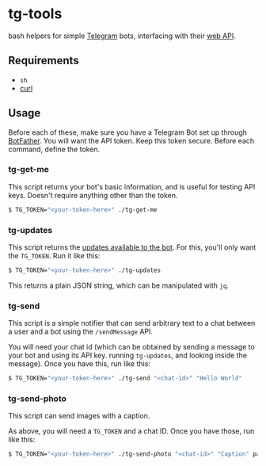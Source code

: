 # tg-tools

bash helpers for simple [Telegram](https://telegram.org) bots, interfacing with
their [web API](https://core.telegram.org/bots).

## Requirements

* `sh`
* [curl](https://curl.se/docs/manpage.html)

## Usage

Before each of these, make sure you have a Telegram Bot set up through
[BotFather](https://t.me/BotFather). You will want the API token. Keep this
token secure. Before each command, define the token.

### tg-get-me

This script returns your bot's basic information, and is useful for testing
API keys. Doesn't require anything other than the token.

```bash
$ TG_TOKEN="<your-token-here>" ./tg-get-me
```

### tg-updates

This script returns the [updates available to the
bot](https://core.telegram.org/bots/api#getting-updates). For this, you'll only
want the `TG_TOKEN`. Run it like this:

```bash
$ TG_TOKEN="<your-token-here>" ./tg-updates
```

This returns a plain JSON string, which can be manipulated with `jq`.

### tg-send

This script is a simple notifier that can send arbitrary text to a chat between
a user and a bot using the `/sendMessage` API.

You will need your chat id (which can be obtained by sending a message
to your bot and using its API key. running `tg-updates`, and looking inside the
message). Once you have this, run like this:

```bash
$ TG_TOKEN="<your-token-here>" ./tg-send "<chat-id>" "Hello World"
```

### tg-send-photo

This script can send images with a caption.

As above, you will need a `TG_TOKEN` and a chat ID.
Once you have those, run like this:

```bash
$ TG_TOKEN="<your-token-here>" ./tg-send-photo "<chat-id>" "Caption" path/to/image.jpeg
```
